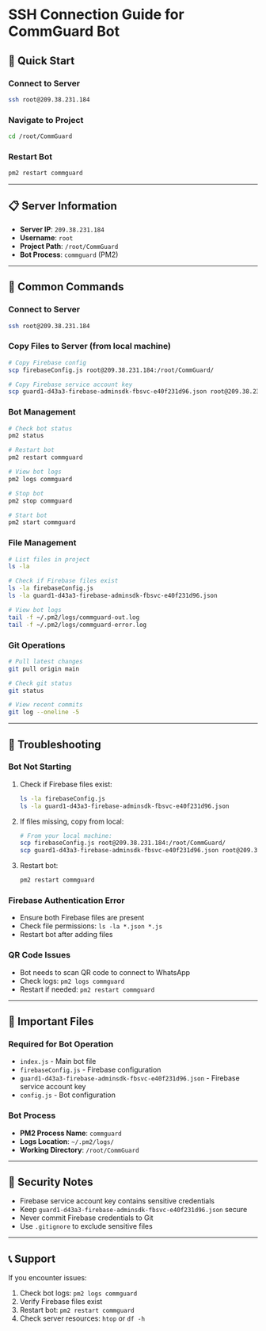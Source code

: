 # SSH Connection Guide for CommGuard Bot

## 🚀 Quick Start

### Connect to Server
```bash
ssh root@209.38.231.184
```

### Navigate to Project
```bash
cd /root/CommGuard
```

### Restart Bot
```bash
pm2 restart commguard
```

---

## 📋 Server Information

- **Server IP**: `209.38.231.184`
- **Username**: `root`
- **Project Path**: `/root/CommGuard`
- **Bot Process**: `commguard` (PM2)

---

## 🔧 Common Commands

### Connect to Server
```bash
ssh root@209.38.231.184
```

### Copy Files to Server (from local machine)
```bash
# Copy Firebase config
scp firebaseConfig.js root@209.38.231.184:/root/CommGuard/

# Copy Firebase service account key
scp guard1-d43a3-firebase-adminsdk-fbsvc-e40f231d96.json root@209.38.231.184:/root/CommGuard/
```

### Bot Management
```bash
# Check bot status
pm2 status

# Restart bot
pm2 restart commguard

# View bot logs
pm2 logs commguard

# Stop bot
pm2 stop commguard

# Start bot
pm2 start commguard
```

### File Management
```bash
# List files in project
ls -la

# Check if Firebase files exist
ls -la firebaseConfig.js
ls -la guard1-d43a3-firebase-adminsdk-fbsvc-e40f231d96.json

# View bot logs
tail -f ~/.pm2/logs/commguard-out.log
tail -f ~/.pm2/logs/commguard-error.log
```

### Git Operations
```bash
# Pull latest changes
git pull origin main

# Check git status
git status

# View recent commits
git log --oneline -5
```

---

## 🚨 Troubleshooting

### Bot Not Starting
1. Check if Firebase files exist:
   ```bash
   ls -la firebaseConfig.js
   ls -la guard1-d43a3-firebase-adminsdk-fbsvc-e40f231d96.json
   ```

2. If files missing, copy from local:
   ```bash
   # From your local machine:
   scp firebaseConfig.js root@209.38.231.184:/root/CommGuard/
   scp guard1-d43a3-firebase-adminsdk-fbsvc-e40f231d96.json root@209.38.231.184:/root/CommGuard/
   ```

3. Restart bot:
   ```bash
   pm2 restart commguard
   ```

### Firebase Authentication Error
- Ensure both Firebase files are present
- Check file permissions: `ls -la *.json *.js`
- Restart bot after adding files

### QR Code Issues
- Bot needs to scan QR code to connect to WhatsApp
- Check logs: `pm2 logs commguard`
- Restart if needed: `pm2 restart commguard`

---

## 📁 Important Files

### Required for Bot Operation
- `index.js` - Main bot file
- `firebaseConfig.js` - Firebase configuration
- `guard1-d43a3-firebase-adminsdk-fbsvc-e40f231d96.json` - Firebase service account key
- `config.js` - Bot configuration

### Bot Process
- **PM2 Process Name**: `commguard`
- **Logs Location**: `~/.pm2/logs/`
- **Working Directory**: `/root/CommGuard`

---

## 🔐 Security Notes

- Firebase service account key contains sensitive credentials
- Keep `guard1-d43a3-firebase-adminsdk-fbsvc-e40f231d96.json` secure
- Never commit Firebase credentials to Git
- Use `.gitignore` to exclude sensitive files

---

## 📞 Support

If you encounter issues:
1. Check bot logs: `pm2 logs commguard`
2. Verify Firebase files exist
3. Restart bot: `pm2 restart commguard`
4. Check server resources: `htop` or `df -h` 